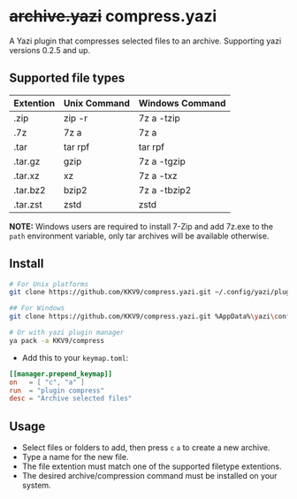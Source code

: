# ~~archive.yazi~~ compress.yazi

A Yazi plugin that compresses selected files to an archive. Supporting yazi versions 0.2.5 and up.

## Supported file types

| Extention | Unix Command | Windows Command |
| --------- | ------------ | --------------- |
| .zip      | zip -r       | 7z a -tzip      |
| .7z       | 7z a         | 7z a            |
| .tar      | tar rpf      | tar rpf         |
| .tar.gz   | gzip         | 7z a -tgzip     |
| .tar.xz   | xz           | 7z a -txz       |
| .tar.bz2  | bzip2        | 7z a -tbzip2    |
| .tar.zst  | zstd         | zstd            |

**NOTE:** Windows users are required to install 7-Zip and add 7z.exe to the `path` environment variable, only tar archives will be available otherwise.

## Install

```bash
# For Unix platforms
git clone https://github.com/KKV9/compress.yazi.git ~/.config/yazi/plugins/compress.yazi

## For Windows
git clone https://github.com/KKV9/compress.yazi.git %AppData%\yazi\config\plugins\compress.yazi

# Or with yazi plugin manager
ya pack -a KKV9/compress
```

- Add this to your `keymap.toml`:

```toml
[[manager.prepend_keymap]]
on   = [ "c", "a" ]
run  = "plugin compress"
desc = "Archive selected files"
```

## Usage

- Select files or folders to add, then press `c` `a` to create a new archive.
- Type a name for the new file.
- The file extention must match one of the supported filetype extentions.
- The desired archive/compression command must be installed on your system.
